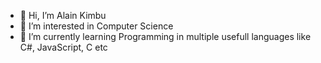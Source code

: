 - 👋 Hi, I’m Alain Kimbu
- 👀 I’m interested in Computer Science
- 🌱 I’m currently learning Programming in multiple usefull languages like C#, JavaScript, C etc

<!---
Rodern/Rodern is a ✨ special ✨ repository because its `README.md` (this file) appears on your GitHub profile.
You can click the Preview link to take a look at your changes.
--->
